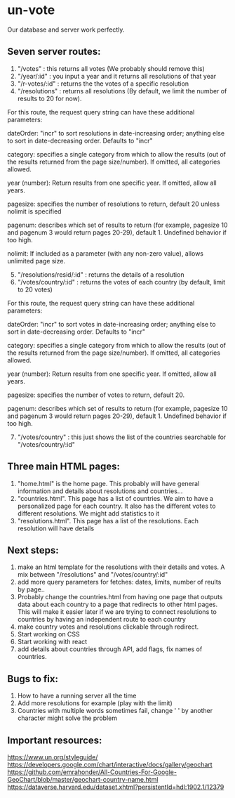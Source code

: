 # un-vote

Our database and server work perfectly. 

## Seven server routes:

1. "/votes" : this returns all votes (We probably should remove this)
2. "/year/:id" : you input a year and it returns all resolutions of that year
3. "/r-votes/:id" : returns the the votes of a specific resolution
4. "/resolutions" : returns all resolutions (By default, we limit the number of results to 20 for now).

For this route, the request query string can have these additional parameters: 

dateOrder: "incr" to sort resolutions in date-increasing order; anything else to sort in date-decreasing order. Defaults to "incr"

category: specifies a single category from which to allow the results (out of the results returned from the page size/number). If omitted, all categories allowed.

year (number): Return results from one specific year. If omitted, allow all years.

pagesize: specifies the number of resolutions to return, default 20 unless nolimit is specified

pagenum: describes which set of results to return (for example, pagesize 10 and pagenum 3 would return pages 20-29), default 1. Undefined behavior if too high.

nolimit: If included as a parameter (with any non-zero value), allows unlimited page size.

5. "/resolutions/resid/:id" : returns the details of a resolution 
6. "/votes/country/:id" : returns the votes of each country (by default, limit to 20 votes)

For this route, the request query string can have these additional parameters:

dateOrder: "incr" to sort votes in date-increasing order; anything else to sort in date-decreasing order. Defaults to "incr"

category: specifies a single category from which to allow the results (out of the results returned from the page size/number). If omitted, all categories allowed.

year (number): Return results from one specific year. If omitted, allow all years.

pagesize: specifies the number of votes to return, default 20.

pagenum: describes which set of results to return (for example, pagesize 10 and pagenum 3 would return pages 20-29), default 1. Undefined behavior if too high.

7. "/votes/country" : this just shows the list of the countries searchable for  "/votes/country/:id"

## Three main HTML pages:
1. "home.html" is the home page. This probably will have general information and details about resolutions and countries...
2. "countries.html". This page has a list of countries. We aim to have a personalized page for each country. It also has the different votes to different resolutions. We might add statistics to it
3. "resolutions.html". This page has a list of the resolutions. Each resolution will have details


## Next steps: 
1. make an html template for the resolutions with their details and votes. A mix between "/resolutions" and  "/votes/country/:id" 
2. add more query parameters for fetches: dates, limits, number of reults by page.. 
3. Probably change the countries.html from having one page that outputs data about each country to a page that redirects to other html pages. This will make it easier later if we are trying to connect resolutions to countries by having an independent route to each country 
4. make country votes and resolutions clickable through redirect. 
5. Start working on CSS 
6. Start working with react 
7. add details about countries through API, add flags, fix names of countries. 



## Bugs to fix:
1. How to have a running server all the time 
2. Add more resolutions for example (play with the limit)
3. Countries with multiple words sometimes fail, change ' ' by another character might solve the problem


## Important resources:
https://www.un.org/styleguide/
https://developers.google.com/chart/interactive/docs/gallery/geochart
https://github.com/emrahonder/All-Countries-For-Google-GeoChart/blob/master/geochart-country-name.html
https://dataverse.harvard.edu/dataset.xhtml?persistentId=hdl:1902.1/12379
